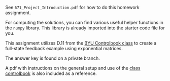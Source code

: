See `` 671_Project_Introduction.pdf `` for how to do this homework assignment.

For computing the solutions, you can find various useful helper functions in the ``numpy`` library. This library is already imported into the starter code file for you. 

This assignment utilizes D.11 from the [BYU Controlbook class](https://github.com/byu-controlbook/controlbook_public) to create a full-state feedback example using exponential matrices.

The answer key is found on a private branch.

A pdf with instructions on the general setup and use of the [class controlbook](https://github.com/byu-controlbook/controlbook_public) is also included as a reference.
